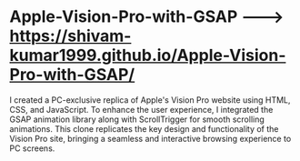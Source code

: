 # Apple-Vision-Pro-with-GSAP --->  https://shivam-kumar1999.github.io/Apple-Vision-Pro-with-GSAP/

I created a PC-exclusive replica of Apple's Vision Pro website using HTML, CSS, and JavaScript. 
To enhance the user experience, I integrated the GSAP animation library along with ScrollTrigger for smooth scrolling animations. 
This clone replicates the key design and functionality of the Vision Pro site, bringing a seamless and interactive browsing experience to PC screens.
